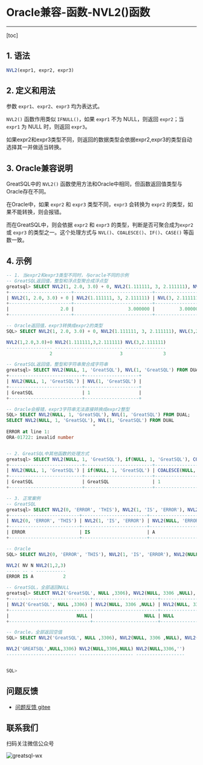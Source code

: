 # Oracle兼容-函数-NVL2()函数
---
[toc]

## 1. 语法

```sql
NVL2(expr1, expr2, expr3)
```

## 2. 定义和用法
参数 `expr1`、`expr2`、`expr3` 均为表达式。

`NVL2()` 函数作用类似 `IFNULL()`，如果 `expr1` 不为 NULL，则返回 `expr2`；当 `expr1` 为 NULL 时，则返回 `expr3`。

如果expr2和expr3类型不同，则返回的数据类型会依据expr2,expr3的类型自动选择其一并做适当转换。


## 3. Oracle兼容说明

GreatSQL中的 `NVL2()` 函数使用方法和Oracle中相同，但函数返回值类型与Oracle存在不同。

在Oracle中，如果 `expr2` 和 `expr3` 类型不同，`expr3` 会转换为 `expr2` 的类型，如果不能转换，则会报错。

而在GreatSQL中，则会依据 `expr2` 和 `expr3` 的类型，判断是否可聚合成为`expr2` 或 `expr3` 的类型之一。这个处理方式与 `NVL()`、`COALESCE()`、`IF()`、`CASE()` 等函数一致。

## 4. 示例

```sql
-- 1. 当expr2和expr3类型不同时，与oracle不同的示例
-- GreatSQL返回值，整型和浮点型聚合成浮点型
greatsql> SELECT NVL2(1, 2.0, 3.0) + 0, NVL2(1.111111, 3, 2.111111), NVL(3, 2.111111) FROM DUAL;
+-----------------------+-----------------------------+------------------+
| NVL2(1, 2.0, 3.0) + 0 | NVL2(1.111111, 3, 2.111111) | NVL(3, 2.111111) |
+-----------------------+-----------------------------+------------------+
|                   2.0 |                    3.000000 |         3.000000 |
+-----------------------+-----------------------------+------------------+

-- Oracle返回值，expr3转换成expr2的类型
SQL> SELECT NVL2(1, 2.0, 3.0) + 0, NVL2(1.111111, 3, 2.111111), NVL(3,2.111111) FROM DUAL;

NVL2(1,2.0,3.0)+0 NVL2(1.111111,3,2.111111) NVL(3,2.111111)
----------------- ------------------------- ---------------
                2                         3               3

-- GreatSQL返回值，整型和字符串聚合成字符串
greatsql> SELECT NVL2(NULL, 1, 'GreatSQL'), NVL(1, 'GreatSQL') FROM DUAL;
+---------------------------+--------------------+
| NVL2(NULL, 1, 'GreatSQL') | NVL(1, 'GreatSQL') |
+---------------------------+--------------------+
| GreatSQL                  | 1                  |
+---------------------------+--------------------+

-- Oracle会报错，expr3字符串无法直接转换成expr2整型
SQL> SELECT NVL2(NULL, 1, 'GreatSQL'), NVL(1, 'GreatSQL') FROM DUAL;
SELECT NVL2(NULL, 1, 'GreatSQL'), NVL(1, 'GreatSQL') FROM DUAL
                                *
ERROR at line 1:
ORA-01722: invalid number


-- 2. GreatSQL中其他函数的处理方式
greatsql> SELECT NVL2(NULL, 1, 'GreatSQL'), if(NULL, 1, 'GreatSQL'), COALESCE(NULL, 1, 'GreatSQL'), NVL(3306, 'GreatQL') FROM DUAL;
+---------------------------+-------------------------+-------------------------------+----------------------+
| NVL2(NULL, 1, 'GreatSQL') | if(NULL, 1, 'GreatSQL') | COALESCE(NULL, 1, 'GreatSQL') | NVL(3306, 'GreatQL') |
+---------------------------+-------------------------+-------------------------------+----------------------+
| GreatSQL                  | GreatSQL                | 1                             | 3306                 |
+---------------------------+-------------------------+-------------------------------+----------------------+

-- 3. 正常案例
-- GreatSQL
greatsql> SELECT NVL2(0, 'ERROR', 'THIS'), NVL2(1, 'IS', 'ERROR'), NVL2(NULL, 'ERROR', 'A'), NVL2(1, 2, 3) FROM DUAL;
+--------------------------+------------------------+--------------------------+---------------+
| NVL2(0, 'ERROR', 'THIS') | NVL2(1, 'IS', 'ERROR') | NVL2(NULL, 'ERROR', 'A') | NVL2(1, 2, 3) |
+--------------------------+------------------------+--------------------------+---------------+
| ERROR                    | IS                     | A                        |             2 |
+--------------------------+------------------------+--------------------------+---------------+

-- Oracle
SQL> SELECT NVL2(0, 'ERROR', 'THIS'), NVL2(1, 'IS', 'ERROR'), NVL2(NULL, 'ERROR', 'A'), NVL2(1, 2, 3) FROM DUAL;

NVL2( NV N NVL2(1,2,3)
----- -- - -----------
ERROR IS A           2

-- GreatSQL，全部返回NULL
greatsql> SELECT NVL2('GreatSQL', NULL ,3306), NVL2(NULL, 3306 ,NULL), NVL2(NULL, 3306, '') FROM DUAL;
+------------------------------+------------------------+----------------------+
| NVL2('GreatSQL', NULL ,3306) | NVL2(NULL, 3306 ,NULL) | NVL2(NULL, 3306, '') |
+------------------------------+------------------------+----------------------+
|                         NULL |                   NULL | NULL                 |
+------------------------------+------------------------+----------------------+

-- Oracle，全部返回空值
SQL> SELECT NVL2('GreatSQL', NULL ,3306), NVL2(NULL, 3306 ,NULL), NVL2(NULL, 3306, '') FROM DUAL;

NVL2('GREATSQL',NULL,3306) NVL2(NULL,3306,NULL) NVL2(NULL,3306,'')
-------------------------- -------------------- ------------------


SQL>
```



**问题反馈**
---
- [问题反馈 gitee](https://gitee.com/GreatSQL/GreatSQL-Manual/issues)


**联系我们**
---

扫码关注微信公众号

![greatsql-wx](../greatsql-wx.jpg)
